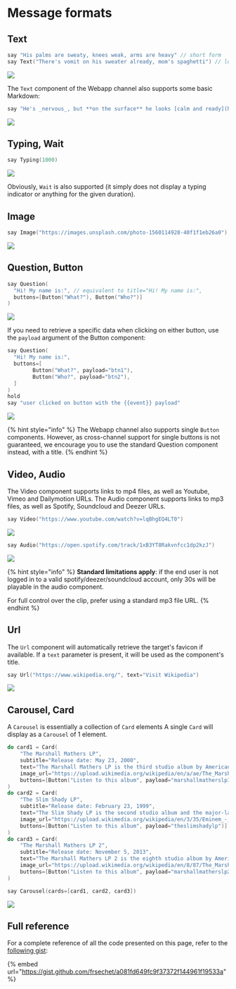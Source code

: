 # Message formats

## Text

```cpp
say "His palms are sweaty, knees weak, arms are heavy" // short form
say Text("There's vomit on his sweater already, mom's spaghetti") // long form
```

![](../../.gitbook/assets/capture-de-cran-2020-04-30-09.50.41.png)

The `Text` component of the Webapp channel also supports some basic Markdown:

```cpp
say "He's _nervous_, but **on the surface** he looks [calm and ready](https://www.youtube.com/watch?v=_Yhyp-_hX2s)"
```

![](../../.gitbook/assets/capture-de-cran-2020-04-30-10.58.52.png)

## Typing, Wait

```cpp
say Typing(1000)
```

![](../../.gitbook/assets/cleanshot-2020-04-30-at-09.49.26.gif)

Obviously, `Wait` is also supported \(it simply does not display a typing indicator or anything for the given duration\).

## Image

```cpp
say Image("https://images.unsplash.com/photo-1560114928-40f1f1eb26a0")
```

![](../../.gitbook/assets/capture-de-cran-2020-04-30-09.46.21.png)

## Question, Button

```cpp
say Question(
  "Hi! My name is:", // equivalent to title="Hi! My name is:",
  buttons=[Button("What?"), Button("Who?")]
)
```

![](../../.gitbook/assets/capture-de-cran-2020-04-30-09.51.57.png)

If you need to retrieve a specific data when clicking on either button, use the `payload` argument of the Button component:

```cpp
say Question(
  "Hi! My name is:",
  buttons=[
		Button("What?", payload="btn1"),
		Button("Who?", payload="btn2"),
  ]
)
hold
say "user clicked on button with the {{event}} payload"
```

![](../../.gitbook/assets/capture-de-cran-2020-04-30-09.57.09.png)

{% hint style="info" %}
The Webapp channel also supports single `Button` components. However, as cross-channel support for single buttons is not guaranteed, we encourage you to use the standard Question component instead, with a title.
{% endhint %}

## Video, Audio

The Video component supports links to mp4 files, as well as Youtube, Vimeo and Dailymotion URLs. The Audio component supports links to mp3 files, as well as Spotify, Soundcloud and Deezer URLs.

```cpp
say Video("https://www.youtube.com/watch?v=lqBhgEQ4LT0")
```

![](../../.gitbook/assets/capture-de-cran-2020-04-30-10.01.51.png)

```cpp
say Audio("https://open.spotify.com/track/1xB3YT8Rakvnfcc1dp2kzJ")
```

![](../../.gitbook/assets/capture-de-cran-2020-04-30-10.03.55.png)

{% hint style="info" %}
**Standard limitations apply**: if the end user is not logged in to a valid spotify/deezer/soundcloud account, only 30s will be playable in the audio component.

For full control over the clip, prefer using a standard mp3 file URL.
{% endhint %}

## Url

The `Url` component will automatically retrieve the target's favicon if available. If a `text` parameter is present, it will be used as the component's title.

```cpp
say Url("https://www.wikipedia.org/", text="Visit Wikipedia")
```

![](../../.gitbook/assets/capture-de-cran-2020-04-30-10.50.11.png)

## Carousel, Card

A `Carousel` is essentially a collection of `Card` elements A single `Card` will display as a `Carousel` of 1 element.

```cpp
do card1 = Card(
	"The Marshall Mathers LP",
	subtitle="Release date: May 23, 2000",
	text="The Marshall Mathers LP is the third studio album by American rapper Eminem...",
	image_url="https://upload.wikimedia.org/wikipedia/en/a/ae/The_Marshall_Mathers_LP.jpg",
	buttons=[Button("Listen to this album", payload="marshallmatherslp1")]
)
do card2 = Card(
	"The Slim Shady LP",
	subtitle="Release date: February 23, 1999",
	text="The Slim Shady LP is the second studio album and the major-label debut by American rapper Eminem...",
	image_url="https://upload.wikimedia.org/wikipedia/en/3/35/Eminem_-_The_Slim_Shady_LP_CD_cover.jpg",
	buttons=[Button("Listen to this album", payload="theslimshadylp")]
)
do card3 = Card(
	"The Marshall Mathers LP 2",
	subtitle="Release date: November 5, 2013",
	text="The Marshall Mathers LP 2 is the eighth studio album by American rapper Eminem...",
	image_url="https://upload.wikimedia.org/wikipedia/en/8/87/The_Marshall_Mathers_LP_2.png",
	buttons=[Button("Listen to this album", payload="marshallmatherslp2")]
)

say Carousel(cards=[card1, card2, card3])
```

![](../../.gitbook/assets/cleanshot-2020-04-30-at-10.44.54.gif)

## Full reference

For a complete reference of all the code presented on this page, refer to the [following gist](https://gist.github.com/frsechet/a081fd649fc9f37372f144961f19533a):

{% embed url="https://gist.github.com/frsechet/a081fd649fc9f37372f144961f19533a" %}



